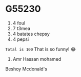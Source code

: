 # G55230

1. 4 foul
2. 7 t3mea
3. 4 batates chepsy
4. 4 pepsi
   
`Total is 100`
That is so funny! :joy:

1. Amr Hassan mohamed

Beshoy Mcdonald's

